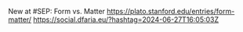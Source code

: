 New at #SEP: Form vs. Matter https://plato.stanford.edu/entries/form-matter/ https://social.dfaria.eu/?hashtag=2024-06-27T16:05:03Z